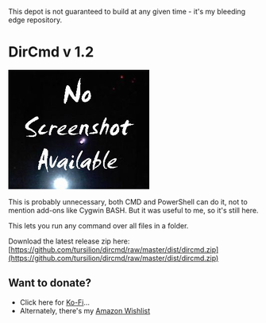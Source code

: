 This depot is not guaranteed to build at any given time - it's my bleeding edge repository.

DirCmd v 1.2
============

![Screenshot](https://github.com/tursilion/dircmd/raw/master/dist/noimage.jpg)

This is probably unnecessary, both CMD and PowerShell can do it, not to mention add-ons like Cygwin BASH. But it was useful to me, so it's still here.

This lets you run any command over all files in a folder.

Download the latest release zip here: [https://github.com/tursilion/dircmd/raw/master/dist/dircmd.zip](https://github.com/tursilion/dircmd/raw/master/dist/dircmd.zip)

Want to donate?
---------------

- Click here for [Ko-Fi](https://ko-fi.com/tursilion)...
- Alternately, there's my [Amazon Wishlist](http://www.amazon.com/gp/registry/2AFCOAM5DD1L6/ref=cm_aya_wl/103-5991996-6483001)

